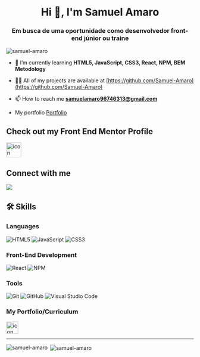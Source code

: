 <h1 align="center">Hi 👋, I'm Samuel Amaro</h1>
<h3 align="center">Em busca de uma oportunidade como desenvolvedor front-end júnior ou traine</h3>

<p align="left"> <img src="https://komarev.com/ghpvc/?username=samuel-amaro&label=Profile%20views&color=0e75b6&style=flat" alt="samuel-amaro" /> </p>

- 🌱 I’m currently learning **HTML5, JavaScript, CSS3, React, NPM, BEM Metodology**

- 👨‍💻 All of my projects are available at [https://github.com/Samuel-Amaro](https://github.com/Samuel-Amaro)

- 📫 How to reach me **samuelamaro96746313@gmail.com**

- My portfolio [Portfolio](https://samuel-amaro.github.io/portfolio-web/)

## Check out my Front End Mentor Profile

<p>
  <a href="https://www.frontendmentor.io/profile/samuel-amaro" target="_blank"> 
    <img src="https://seeklogo.com/images/F/frontend-mentor-logo-DD85EFE0E9-seeklogo.com.png" alt="icon front end mentor" width="40" height="40"/>
  </a>
</p>

## Connect with me

<p align="left">
  <a href="https://linkedin.com/in/samuel-amaro/" target="blank">
    <img src="https://img.shields.io/badge/linkedin-%230077B5.svg?style=for-the-badge&logo=linkedin&logoColor=white">
  </a>
</p>

## 🛠️ Skills 

### Languages

![HTML5](https://img.shields.io/badge/html5-%23E34F26.svg?style=for-the-badge&logo=html5&logoColor=white)
![JavaScript](https://img.shields.io/badge/javascript-%23323330.svg?style=for-the-badge&logo=javascript&logoColor=%23F7DF1E)
![CSS3](https://img.shields.io/badge/css3-%231572B6.svg?style=for-the-badge&logo=css3&logoColor=white)

### Front-End Development

![React](https://img.shields.io/badge/react-%2320232a.svg?style=for-the-badge&logo=react&logoColor=%2361DAFB)
![NPM](https://img.shields.io/badge/NPM-%23000000.svg?style=for-the-badge&logo=npm&logoColor=white)

### Tools

![Git](https://img.shields.io/badge/git-%23F05033.svg?style=for-the-badge&logo=git&logoColor=white)
![GitHub](https://img.shields.io/badge/github-%23121011.svg?style=for-the-badge&logo=github&logoColor=white)
![Visual Studio Code](https://img.shields.io/badge/Visual%20Studio%20Code-0078d7.svg?style=for-the-badge&logo=visual-studio-code&logoColor=white)

### My Portfolio/Curriculum

<a href="https://samuel-amaro.github.io/portfolio-web/" target="_blank" rel="external" title="Portfolio/Curriculum"><img src="https://cdn-icons-png.flaticon.com/128/6388/6388047.png" alt="icon" width="32" height="32"/></a>

<hr/>

<p><img align="left" src="https://github-readme-stats.vercel.app/api/top-langs?username=samuel-amaro&show_icons=true&locale=en&layout=compact" alt="samuel-amaro" /></p>

<p>&nbsp;<img align="center" src="https://github-readme-stats.vercel.app/api?username=samuel-amaro&show_icons=true&locale=en" alt="samuel-amaro" /></p>

